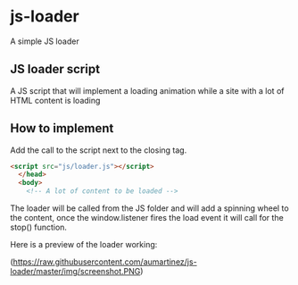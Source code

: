 # js-loader
A simple JS loader

## JS loader script

A JS script that will implement a loading animation while a site with a lot of HTML content is loading

## How to implement

Add the call to the script next to the closing <code></head></code> tag.

```html
<script src="js/loader.js"></script>    
  </head>
  <body>
    <!-- A lot of content to be loaded -->
```
The loader will be called from the JS folder and will add a spinning wheel to the content, once the window.listener fires the load event it will call for the stop() function.

Here is a preview of the loader working:

(https://raw.githubusercontent.com/aumartinez/js-loader/master/img/screenshot.PNG)
